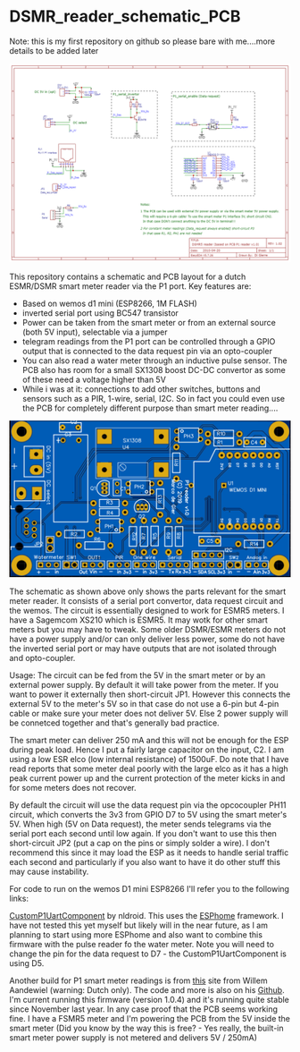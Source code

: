 # DSMR_reader_schematic_PCB

Note: this is my first repository on github so please bare with me....more details to be added later

![alt text](Schematic_DSMR_reader_only_PCB_v1.0.png "Smart meter P1 port reader schematic")

This repository contains a schematic and PCB layout for a dutch ESMR/DSMR smart meter reader via the P1 port. Key features are:
- Based on wemos d1 mini (ESP8266, 1M FLASH)
- inverted serial port using BC547 transistor
- Power can be taken from the smart meter or from an external source (both 5V input), selectable via a jumper
- telegram readings from the P1 port can be controlled through a GPIO output that is connected to the data request pin via an opto-coupler
- You can also read a water meter through an inductive pulse sensor. The PCB also has room for a small SX1308 boost DC-DC convertor as some of these need a voltage higher than 5V
- While i was at it: connections to add other switches, buttons and sensors such as a PIR, 1-wire, serial, I2C. So in fact you could even use the PCB for completely different purpose than smart meter reading....


![alt text](DSMR5_reader_PCB_top.PNG "Smart meter P1 port reader PCB top side")

The schematic as shown above only shows the parts relevant for the smart meter reader. It consists of a serial port convertor, data request circuit and the wemos. The circuit is essentially designed to work for ESMR5 meters. I have a Sagemcom XS210 which is ESMR5. It may wotk for other smart meters but you may have to tweak. Some older DSMR/ESMR meters do not have a power supply and/or can only deliver less power, some do not have the inverted serial port or may have outputs that are not isolated through and opto-coupler.

Usage:
The circuit can be fed from the 5V in the smart meter or by an external power supply. By default it will take power from the meter. If you want to power it externally then short-circuit JP1. However this connects the external 5V to the meter's 5V so in that case do not use a 6-pin but 4-pin cable or make sure your meter does not deliver 5V. Else 2 power supply will be connetced together and that's generally bad practice.

The smart meter can deliver 250 mA and this will not be enough for the ESP during peak load. Hence I put a fairly large capacitor on the input, C2. I am using a low ESR elco (low internal resistance) of 1500uF. Do note that I have read reports that some meter deal poorly with the large elco as it has a high peak current power up and the current protection of the meter kicks in and for some meters does not recover. 

By default the circuit will use the data request pin via the opcocoupler PH11 circuit, which converts the 3v3 from GPIO D7 to 5V using the smart meter's 5V. When high (5V on Data request), the meter sends telegrams via the serial port each second until low again. If you don't want to use this then short-circuit JP2 (put a cap on the pins or simply solder a wire). I don't recommend this since it may load the ESP as it needs to handle serial traffic each second and particularly if you also want to have it do other stuff this may cause instability.


For code to run on the wemos D1 mini ESP8266 I'll refer you to the following links:

[CustomP1UartComponent](https://github.com/nldroid/CustomP1UartComponent "CustomP1UartComponent by nldroid") by nldroid. This uses the [ESPhome](https://esphome.io/index.html) framework. I have not tested this yet myself but likely will in the near future, as I am planning to start using more ESPhome and also want to combine this firmware with the pulse reader fo the water meter. Note you will need to change the pin for the data request to D7 - the CustomP1UartComponent is using D5.

Another build for P1 smart meter readings is from [this](https://willem.aandewiel.nl/index.php/2019/04/09/dsmr-logger-v4-slimme-meter-uitlezer/) site from Willem Aandewiel (warning: Dutch only). The code and more is also on his [Github](https://github.com/mrWheel/DSMRloggerWS). I'm current running this firmware (version 1.0.4) and it's running quite stable since November last year. In any case proof that the PCB seems working fine. I have a FSMR5 meter and I'm powering the PCB from the 5V inside the smart meter (Did you know by the way this is free? - Yes really, the built-in smart meter power supply is not metered and delivers 5V / 250mA)


